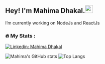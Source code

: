 

## Hey! I'm Mahima Dhakal.<img src="https://media.giphy.com/media/hvRJCLFzcasrR4ia7z/giphy.gif" width="25px">
I’m currently working on NodeJs and ReactJs

### :fire: My Stats :<br/>
<img src="https://komarev.com/ghpvc/?username=dhakalmahima188&style=flat-square&color=blue" alt=""/><br/>
[![Linkedin: Mahima Dhakal](https://img.shields.io/badge/-Mahima%20Dhakal-blue?style=flat-square&logo=Linkedin&logoColor=white&link=https://www.linkedin.com/in/mahima-dhakal18/)](https://www.linkedin.com/in/mahima-dhakal18/)

![Mahima's GitHub stats](https://github-readme-stats.vercel.app/api?username=dhakalmahima188&show_icons=true&theme=calm&count_private=true)
![Top Langs](https://github-readme-stats.vercel.app/api/top-langs/?username=dhakalmahima188&layout=compact&theme=calm&count_private=true)

